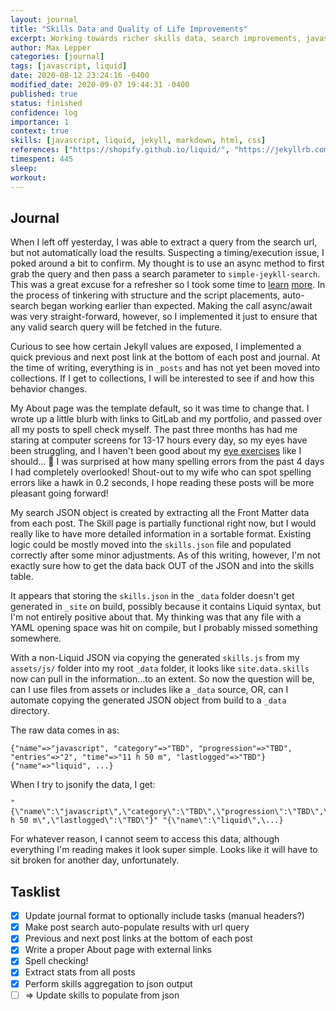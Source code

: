 ```yaml
---
layout: journal
title: "Skills Data and Quality of Life Improvements"
excerpt: Working towards richer skills data, search improvements, javascript loading framework, QoL improvements.
author: Max Lepper
categories: [journal]
tags: [javascript, liquid]
date: 2020-08-12 23:24:16 -0400
modified_date: 2020-09-07 19:44:31 -0400
published: true
status: finished
confidence: log
importance: 1
context: true
skills: [javascript, liquid, jekyll, markdown, html, css]
references: ["https://shopify.github.io/liquid/", "https://jekyllrb.com/docs/liquid/filters/", "https://devhints.io/jekyll", "https://developer.mozilla.org/en-US/docs/Learn/JavaScript/Asynchronous/Async_await", "https://javascript.info/async-await", "https://dmitryrogozhny.com/blog/how-to-add-custom-script-to-single-post-in-jekyll", "https://jekyllrb.com/docs/datafiles/"]
timespent: 445
sleep: 
workout: 
---
```


## Journal

When I left off yesterday, I was able to extract a query from the search url, but not automatically load the results. Suspecting a timing/execution issue, I poked around a bit to confirm. My thought is to use an async method to first grab the query and then pass a search parameter to `simple-jeykll-search`. This was a great excuse for a refresher so I took some time to [learn]({{page.references[3]}}) [more]({{page.references[4]}}). In the process of tinkering with structure and the script placements, auto-search began working earlier than expected. Making the call async/await was very straight-forward, however, so I implemented it just to ensure that any valid search query will be fetched in the future.

Curious to see how certain Jekyll values are exposed, I implemented a quick previous and next post link at the bottom of each post and journal. At the time of writing, everything is in `_posts` and has not yet been moved into collections. If I get to collections, I will be interested to see if and how this behavior changes.

My About page was the template default, so it was time to change that. I wrote up a little blurb with links to GitLab and my portfolio, and passed over all my posts to spell check myself. The past three months has had me staring at computer screens for 13-17 hours every day, so my eyes have been struggling, and I haven't been good about my [eye exercises](https://gitlab.com/maxlepper/eye-helper) like I should... 😬 I was surprised at how many spelling errors from the past 4 days I had completely overlooked! Shout-out to my wife who can spot spelling errors like a hawk in 0.2 seconds, I hope reading these posts will be more pleasant going forward!

My search JSON object is created by extracting all the Front Matter data from each post. The Skill page is partially functional right now, but I would really like to have more detailed information in a sortable format. Existing logic could be mostly moved into the `skills.json` file and populated correctly after some minor adjustments. As of this writing, however, I'm not exactly sure how to get the data back OUT of the JSON and into the skills table.

It appears that storing the `skills.json` in the `_data` folder doesn't get generated in `_site` on build, possibly because it contains Liquid syntax, but I'm not entirely positive about that. My thinking was that any file with a YAML opening space was hit on compile, but I probably missed something somewhere.

With a non-Liquid JSON via copying the generated `skills.js` from my `assets/js/` folder into my root `_data` folder, it looks like `site.data.skills` now can pull in the information...to an extent. So now the question will be, can I use files from assets or includes like a `_data` source, OR, can I automate copying the generated JSON object from build to a `_data` directory.

The raw data comes in as:

```
{"name"=>"javascript", "category"=>"TBD", "progression"=>"TBD", "entries"=>"2", "time"=>"11 h 50 m", "lastlogged"=>"TBD"} {"name"=>"liquid", ...}
```

When I try to jsonify the data, I get:

```
"{\"name\":\"javascript\",\"category\":\"TBD\",\"progression\":\"TBD\",\"entries\":\"2\",\"time\":\"11 h 50 m\",\"lastlogged\":\"TBD\"}" "{\"name\":\"liquid\",\...}
```

For whatever reason, I cannot seem to access this data, although everything I'm reading makes it look super simple. Looks like it will have to sit broken for another day, unfortunately.

## Tasklist

- [x] Update journal format to optionally include tasks (manual headers?)
- [x] Make post search auto-populate results with url query
- [x] Previous and next post links at the bottom of each post
- [x] Write a proper About page with external links
- [x] Spell checking!
- [x] Extract stats from all posts
- [x] Perform skills aggregation to json output
- [ ] <span title="Task to be added to next entry">=></span> Update skills to populate from json